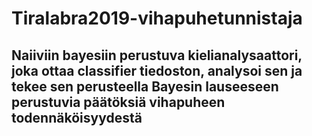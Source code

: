 ﻿# Tiralabra2019-vihapuhetunnistaja


## Naiiviin bayesiin perustuva kielianalysaattori, joka ottaa classifier tiedoston, analysoi sen ja tekee sen perusteella Bayesin lauseeseen perustuvia päätöksiä vihapuheen todennäköisyydestä